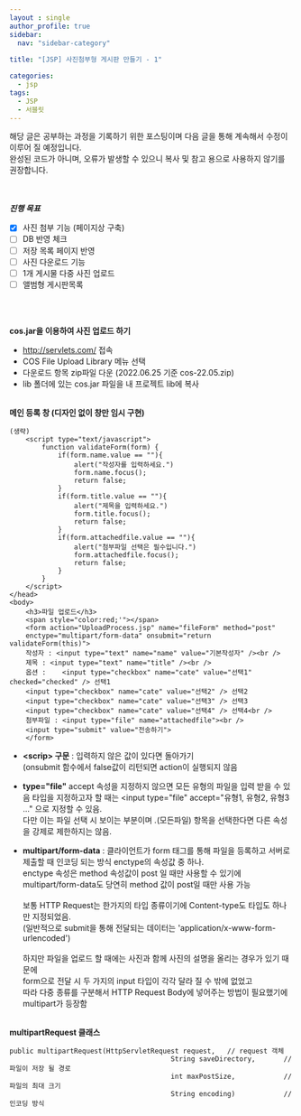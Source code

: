 ```yaml
---
layout : single
author_profile: true
sidebar: 
  nav: "sidebar-category"
  
title: "[JSP] 사진첨부형 게시판 만들기 - 1"

categories:
  - jsp
tags:
  - JSP
  - 서블릿
---
```


해당 글은 공부하는 과정을 기록하기 위한 포스팅이며 다음 글을 통해 계속해서 수정이 이루어 질 예정입니다.<br>
완성된 코드가 아니며, 오류가 발생할 수 있으니 복사 및 참고 용으로 사용하지 않기를 권장합니다.<br><br><br>

***진행 목표***

 - [x] 사진 첨부 기능 (페이지상 구축)
 - [ ] DB 반영 체크
 - [ ] 저장 목록 페이지 반영
 - [ ] 사진 다운로드 기능
 - [ ] 1개 게시물 다중 사진 업로드
 - [ ] 앨범형 게시판목록

<br><br>

**cos.jar을 이용하여 사진 업로드 하기**

 - http://servlets.com/ 접속 
 - COS File Upload Library 메뉴 선택
 - 다운로드 항목 zip파일 다운 (2022.06.25 기준 cos-22.05.zip)
 - lib 폴더에 있는 cos.jar 파일을 내 프로젝트 lib에 복사
<br><br>

**메인 등록 창 (디자인 없이 창만 임시 구현)**
~~~
(생략)
	<script type="text/javascript">
		function validateForm(form) {
			if(form.name.value == ""){
				alert("작성자를 입력하세요.")
				form.name.focus();
				return false;
			}
			if(form.title.value == ""){
				alert("제목을 입력하세요.")
				form.title.focus();
				return false;
			}
			if(form.attachedfile.value == ""){
				alert("첨부파일 선택은 필수입니다.")
				form.attachedfile.focus();
				return false;
			}
		}
	</script>
</head>
<body>
	<h3>파일 업로드</h3>
	<span style="color:red;'"></span>
	<form action="UploadProcess.jsp" name="fileForm" method="post" 
    enctype="multipart/form-data" onsubmit="return validateForm(this)">
	작성자 : <input type="text" name="name" value="기본작성자" /><br />
	제목 : <input type="text" name="title" /><br />
	옵션 :	<input type="checkbox" name="cate" value="선택1" checked="checked" /> 선택1
	<input type="checkbox" name="cate" value="선택2" /> 선택2
	<input type="checkbox" name="cate" value="선택3" /> 선택3
	<input type="checkbox" name="cate" value="선택4" /> 선택4<br />
	첨부파일 : <input type="file" name="attachedfile"><br />
	<input type="submit" value="전송하기">
	</form>
~~~

 - **\<scrip> 구문** : 입력하지 않은 값이 있다면 돌아가기<br> (onsubmit 함수에서 false값이 리턴되면 action이 실행되지 않음<br />
 - **type="file"**
accept 속성을 지정하지 않으면 모든 유형의 파일을 입력 받을 수 있음
타입을 지정하고자 할 때는 <input type="file" accept="유형1, 유형2, 유형3 ..." 으로 지정할 수 있음.<br />
다만 이는 파일 선택 시 보이는 부분이며 *.*(모든파일) 항목을 선택한다면 다른 속성을 강제로 제한하지는 않음.  

 - **multipart/form-data** : 
클라이언트가 form 태그를 통해 파일을 등록하고 서버로 제출할 때 인코딩 되는 방식 enctype의 속성값 중 하나.<br />
enctype 속성은 method 속성값이 post 일 때만 사용할 수 있기에<br /> multipart/form-data도 당연히 method 값이 post일 때만 사용 가능<br><br>
보통 HTTP Request는 한가지의 타입 종류이기에 Content-type도 타입도 하나만 지정되었음.<br /> (일반적으로 submit을 통해 전달되는 데이터는 'application/x-www-form-urlencoded')<br>
<br> 하지만 파일을 업로드 할 때에는 사진과 함께 사진의 설명을 올리는 경우가 있기 때문에<br /> form으로 전달 시 두 가지의 input 타입이 각각 달라 질 수 밖에 없었고<br />
따라 다중 종류를 구분해서 HTTP Request Body에 넣어주는 방법이 필요했기에 multipart가 등장함<br /><br />

**multipartRequest 클래스**
~~~
public multipartRequest(HttpServletRequest request,   // request 객체
                                        String saveDirectory,       // 파일이 저장 될 경로
                                        int maxPostSize,            // 파일의 최대 크기
                                        String encoding)            // 인코딩 방식
~~~                                        

